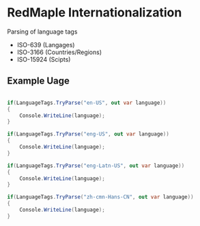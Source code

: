# RedMaple Internationalization

Parsing of language tags

- ISO-639 (Langages)
- ISO-3166 (Countries/Regions)
- ISO-15924 (Scipts)

## Example Uage

````csharp

if(LanguageTags.TryParse("en-US", out var language))
{
	Console.WriteLine(language);
}

if(LanguageTags.TryParse("eng-US", out var language))
{
	Console.WriteLine(language);
}

if(LanguageTags.TryParse("eng-Latn-US", out var language))
{
	Console.WriteLine(language);
}

if(LanguageTags.TryParse("zh-cmn-Hans-CN", out var language))
{
	Console.WriteLine(language);
}

````